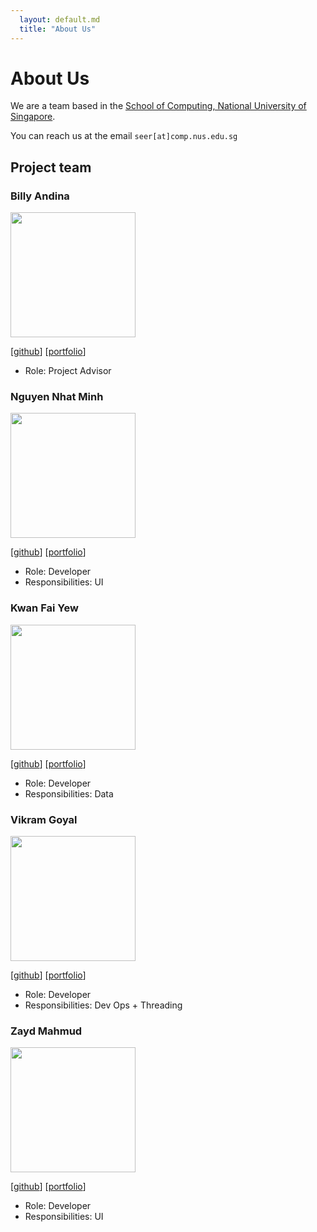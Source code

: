```yaml
---
  layout: default.md
  title: "About Us"
---
```


# About Us

We are a team based in the [School of Computing, National University of Singapore](http://www.comp.nus.edu.sg).

You can reach us at the email `seer[at]comp.nus.edu.sg`

## Project team

### Billy Andina

<img src="images/billy026.png" width="200px">

[[github](https://github.com/Billy026)]
[[portfolio](team/billyandina.md)]

* Role: Project Advisor

### Nguyen Nhat Minh

<img src="images/minhkiwi14.png" width="200px">

[[github](https://github.com/minhkiwi14)]
[[portfolio](team/minh.md)]

* Role: Developer
* Responsibilities: UI

### Kwan Fai Yew

<img src="images/0xf41.jpg" width="200px">

[[github](https://github.com/0xF41)]
[[portfolio](team/kwanfaiyew.md)]

* Role: Developer
* Responsibilities: Data

### Vikram Goyal

<img src="images/vikramgoyal23.png" width="200px">

[[github](https://github.com/VikramGoyal23)]
[[portfolio](team/vikramgoyal.md)]

* Role: Developer
* Responsibilities: Dev Ops + Threading

### Zayd Mahmud

<img src="images/johndoe.png" width="200px">

[[github](https://github.com/ZaydM18)]
[[portfolio](team/zaydmahmud.md)]

* Role: Developer
* Responsibilities: UI
